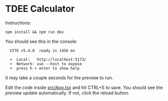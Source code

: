 # TDEE Calculator

Instructions:

```
npm install && npm run dev
```

You should see this in the console:

```
  VITE v5.4.8  ready in 1456 ms

  ➜  Local:   http://localhost:5173/
  ➜  Network: use --host to expose
  ➜  press h + enter to show help
```

It may take a couple seconds for the preview to run.

Edit the code inside [src/App.tsx](src/App.tsx) and hit CTRL+S to save. You should see the preview update automatically. If not, click the reload button.
